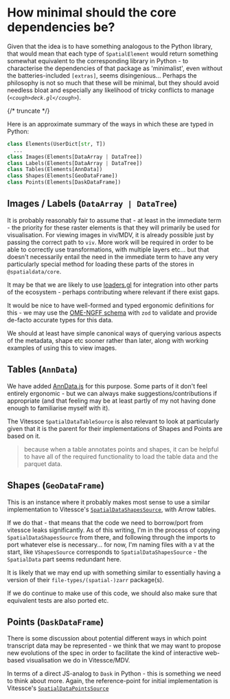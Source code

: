 # How minimal should the core dependencies be?

Given that the idea is to have something analogous to the Python library, that would mean that each type of `SpatialElement` would return something somewhat equivalent to the corresponding library in Python - to characterise the dependencies of that package as 'minimalist', even without the batteries-included `[extras]`, seems disingenious... Perhaps the philosophy is not so much that these will be minimal, but they should avoid needless bloat and especially any likelihood of tricky conflicts to manage (*`<cough>deck.gl</cough>`*).

{/* truncate */}

Here is an approximate summary of the ways in which these are typed in Python:

```python
class Elements(UserDict[str, T])
  ...
class Images(Elements[DataArray | DataTree])
class Labels(Elements[DataArray | DataTree])
class Tables(Elements[AnnData])
class Shapes(Elements[GeoDataFrame])
class Points(Elements[DaskDataFrame])
```

## Images / Labels (`DataArray | DataTree`)

It is probably reasonably fair to assume that - at least in the immediate term - the priority for these raster elements is that they will primarily be used for visualisation. For viewing images in viv/MDV, it is already possible just by passing the correct path to `viv`. More work will be required in order to be able to correctly use transformations, with multiple layers etc... but that doesn't necessarily entail the need in the immediate term to have any very particularly special method for loading these parts of the stores in `@spatialdata/core`.

It may be that we are likely to use [loaders.gl](https://loaders.gl/) for integration into other parts of the ecosystem - perhaps contributing where relevant if there exist gaps.

It would be nice to have well-formed and typed ergonomic definitions for this - we may use the [OME-NGFF schema](https://github.com/ome/ngff) with `zod` to validate and provide de-facto accurate types for this data.

We should at least have simple canonical ways of querying various aspects of the metadata, shape etc sooner rather than later, along with working examples of using this to view images.

## Tables (`AnnData`)

We have added [AnnData.js](https://github.com/ilan-gold/anndata.js) for this purpose. Some parts of it don't feel entirely ergonomic - but we can always make suggestions/contributions if appropriate (and that feeling may be at least partly of my not having done enough to familiarise myself with it).

The Vitessce `SpatialDataTableSource` is also relevant to look at particularly given that it is the parent for their implementations of Shapes and Points are based on it.

> because when a table annotates points and shapes, it can be helpful to have all of the required functionality to load the table data and the parquet data.


## Shapes (`GeoDataFrame`)

This is an instance where it probably makes most sense to use a similar implementation to Vitessce's [`SpatialDataShapesSource`](https://github.com/vitessce/vitessce/blob/main/packages/file-types/spatial-zarr/src/SpatialDataShapesSource.js), with Arrow tables.

If we do that - that means that the code we need to borrow/port from vitessce leaks significantly. As of this writing, I'm in the process of copying `SpatialDataShapesSource` from there, and following through the imports to port whatever else is necessary... for now, I'm naming files with a `V` at the start, like `VShapesSource` corresponds to `SpatialDataShapesSource` - the `SpatialData` part seems redundant here.

It is likely that we may end up with something similar to essentially having a version of their `file-types/(spatial-)zarr` package(s).

If we do continue to make use of this code, we should also make sure that equivalent tests are also ported etc.

## Points (`DaskDataFrame`)

There is some discussion about potential different ways in which point transcript data may be represented - we think that we may want to propose new evolutions of the spec in order to facilitate the kind of interactive web-based visualisation we do in Vitessce/MDV.

In terms of a direct JS-analog to `Dask` in Python - this is something we need to think about more. Again, the reference-point for initial implementation is Vitessce's [`SpatialDataPointsSource`](https://github.com/vitessce/vitessce/blob/main/packages/file-types/spatial-zarr/src/SpatialDataPointsSource.js)